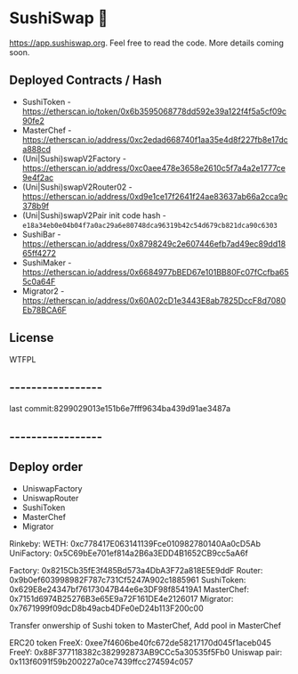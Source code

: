 # SushiSwap 🍣

https://app.sushiswap.org. Feel free to read the code. More details coming soon.

## Deployed Contracts / Hash

- SushiToken - https://etherscan.io/token/0x6b3595068778dd592e39a122f4f5a5cf09c90fe2
- MasterChef - https://etherscan.io/address/0xc2edad668740f1aa35e4d8f227fb8e17dca888cd
- (Uni|Sushi)swapV2Factory - https://etherscan.io/address/0xc0aee478e3658e2610c5f7a4a2e1777ce9e4f2ac
- (Uni|Sushi)swapV2Router02 - https://etherscan.io/address/0xd9e1ce17f2641f24ae83637ab66a2cca9c378b9f
- (Uni|Sushi)swapV2Pair init code hash - `e18a34eb0e04b04f7a0ac29a6e80748dca96319b42c54d679cb821dca90c6303`
- SushiBar - https://etherscan.io/address/0x8798249c2e607446efb7ad49ec89dd1865ff4272
- SushiMaker - https://etherscan.io/address/0x6684977bBED67e101BB80Fc07fCcfba655c0a64F
- Migrator2 - https://etherscan.io/address/0x60A02cD1e3443E8ab7825DccF8d7080Eb78BCA6F

## License

WTFPL

## -----------------
last commit:8299029013e151b6e7fff9634ba439d91ae3487a
## -----------------

## Deploy order
* UniswapFactory
* UniswapRouter
* SushiToken
* MasterChef
* Migrator

Rinkeby:
WETH: 0xc778417E063141139Fce010982780140Aa0cD5Ab
UniFactory: 0x5C69bEe701ef814a2B6a3EDD4B1652CB9cc5aA6f

Factory: 0x8215Cb35fE3f485Bd573a4DbA3F72a818E5E9ddF
Router: 0x9b0ef603998982F787c731Cf5247A902c1885961
SushiToken: 0x629E8e24347bf76173047B44e6e3DF98f85419A1
MasterChef: 0x7151d6974B25276B3e65E9a72F161DE4e2126017
Migrator: 0x7671999f09dcD8b49acb4DFe0eD24b113F200c00

Transfer onwership of Sushi token to MasterChef,
Add pool in MasterChef

ERC20 token
FreeX: 0xee7f4606be40fc672de58217170d045f1aceb045
FreeY: 0x88F377118382c382992873AB9CCc5a30535f5Fb0
Uniswap pair: 0x113f6091f59b200227a0ce7439ffcc274594c057